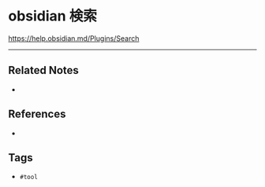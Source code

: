 # obsidian 検索
https://help.obsidian.md/Plugins/Search


---
## Related Notes
- 

## References
- 

## Tags
- `#tool` 